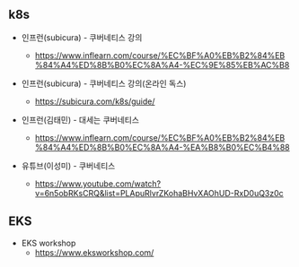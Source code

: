 ## k8s
- 인프런(subicura) - 쿠버네티스 강의
    - https://www.inflearn.com/course/%EC%BF%A0%EB%B2%84%EB%84%A4%ED%8B%B0%EC%8A%A4-%EC%9E%85%EB%AC%B8

- 인프런(subicura) - 쿠버네티스 강의(온라인 독스)
    - https://subicura.com/k8s/guide/

- 인프런(김태민) - 대세는 쿠버네티스
    - https://www.inflearn.com/course/%EC%BF%A0%EB%B2%84%EB%84%A4%ED%8B%B0%EC%8A%A4-%EA%B8%B0%EC%B4%88

- 유튜브(이성미) - 쿠버네티스
    - https://www.youtube.com/watch?v=6n5obRKsCRQ&list=PLApuRlvrZKohaBHvXAOhUD-RxD0uQ3z0c

## EKS
- EKS workshop
    - https://www.eksworkshop.com/